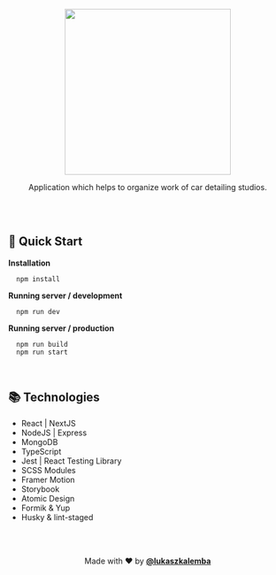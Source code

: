<p align="center">
  <img width="300" src="https://user-images.githubusercontent.com/41954971/93470798-bfb05580-f8f2-11ea-9a07-38a3de3e901f.png" alt="" />
</p>

<p align="center">
  Application which helps to organize work of car detailing studios.
</p>

<br/>
<br/>

## 🚀 Quick Start

**Installation**

```shell
  npm install
```

**Running server / development**

```shell
  npm run dev
```

**Running server / production**

```shell
  npm run build
  npm run start
```

<br/>

## 📚 Technologies

- React | NextJS
- NodeJS | Express
- MongoDB
- TypeScript
- Jest | React Testing Library
- SCSS Modules
- Framer Motion
- Storybook
- Atomic Design
- Formik & Yup
- Husky & lint-staged

<br/>
<br/>

<p align="center">
  Made with ❤ by <a href="https://github.com/lukaszkalemba"><b>@lukaszkalemba</b></a>
</p>
